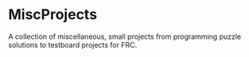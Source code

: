# MiscProjects
A collection of miscellaneous, small projects from programming puzzle solutions to testboard projects for FRC.
